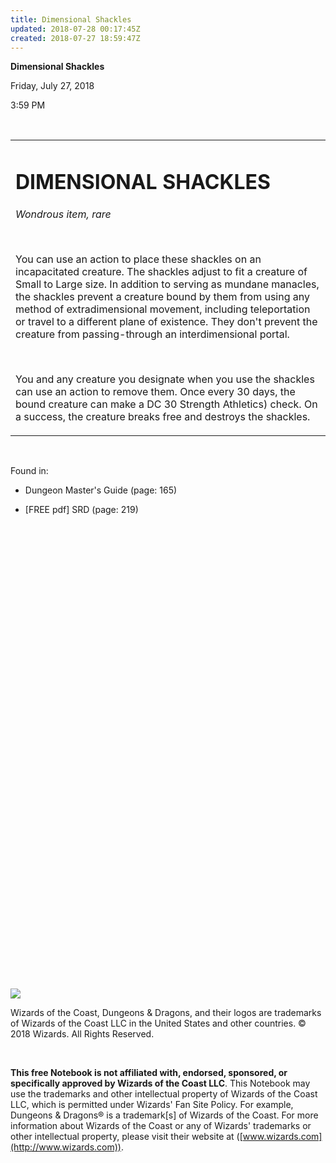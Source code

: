 ```yaml
---
title: Dimensional Shackles
updated: 2018-07-28 00:17:45Z
created: 2018-07-27 18:59:47Z
---
```


**Dimensional Shackles**

Friday, July 27, 2018

3:59 PM

 

<table><tbody><tr class="odd"><td><h1 id="dimensional-shackles"><strong>DIMENSIONAL SHACKLES</strong></h1><p><em>Wondrous item, rare</em></p><p> </p><p>You can use an action to place these shackles on an incapacitated creature. The shackles adjust to fit a creature of Small to Large size. In addition to serving as mundane manacles, the shackles prevent a creature bound by them from using any method of extradimensional movement, including teleportation or travel to a different plane of existence. They don't prevent the creature from passing-through an interdimensional portal.</p><p> </p><p>You and any creature you designate when you use the shackles can use an action to remove them. Once every 30 days, the bound creature can make a DC 30 Strength Athletics) check. On a success, the creature breaks free and destroys the shackles.</p></td></tr></tbody></table>

 

Found in:

-   Dungeon Master's Guide (page: 165)

-   \[FREE pdf\] SRD (page: 219)

 

 

 

 

 

 

 

 

 

 

 

 

 

 

 

 

 

 

 

 

 

 

 

 

![](tmp\media\image1.png)

Wizards of the Coast, Dungeons & Dragons, and their logos are trademarks of Wizards of the Coast LLC in the United States and other countries. © 2018 Wizards. All Rights Reserved.

 

**This free Notebook is not affiliated with, endorsed, sponsored, or specifically approved by Wizards of the Coast LLC**. This Notebook may use the trademarks and other intellectual property of Wizards of the Coast LLC, which is permitted under Wizards' Fan Site Policy. For example, Dungeons & Dragons® is a trademark\[s\] of Wizards of the Coast. For more information about Wizards of the Coast or any of Wizards' trademarks or other intellectual property, please visit their website at ([www.wizards.com](http://www.wizards.com)).
